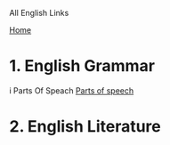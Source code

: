 All English Links

[Home](all-files-links.md)




# 1. English Grammar


i Parts Of Speach
[Parts of speech](parts-of-speech.md)
















# 2. English Literature






